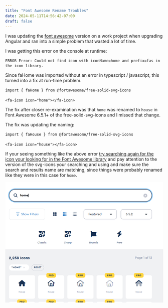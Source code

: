 ```yaml
---
title: "Font Awesome Rename Troubles"
date: 2024-05-11T14:56:42-07:00
draft: false
---
```


I was updating the [font awesome](https://fontawesome.com/) version on a work project when upgrading Angular and ran into a simple problem that wasted a lot of time.

I was getting this error on the console at runtime:

    ERROR Error: Could not find icon with iconName=home and prefix=fas in the icon library.

Since faHome was imported without an error in typescript / javascript, this turned into a fix at run-time problem.

    import { faHome } from @fortawesome/free-solid-svg-icons

    <fa-icon icon="home"></fa-icon>

The fix after closer re-examination was that `home` was renamed to `house` in Font Awesome 6.5.1+ of the free-solid-svg-icons and I missed that change.

The fix was updating the naming:

    import { faHouse } from @fortawesome/free-solid-svg-icons

    <fa-icon icon="house"></fa-icon>

If your seeing something like the above error [try searching again for the icon your looking for in the Font Awesome library](https://fontawesome.com/icons) and pay attention to the version of the svg-icons your searching and using and make sure the search and results name are matching, since things were probably renamed like they were in this case for `home`.

![Home is now house search results](homeIsNowHouse.png)
